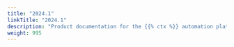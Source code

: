 ```yaml
---
title: "2024.1"
linkTitle: "2024.1"
description: "Product documentation for the {{% ctx %}} automation platform, including guides, tutorials and reference documentation."
weight: 995
---
```

